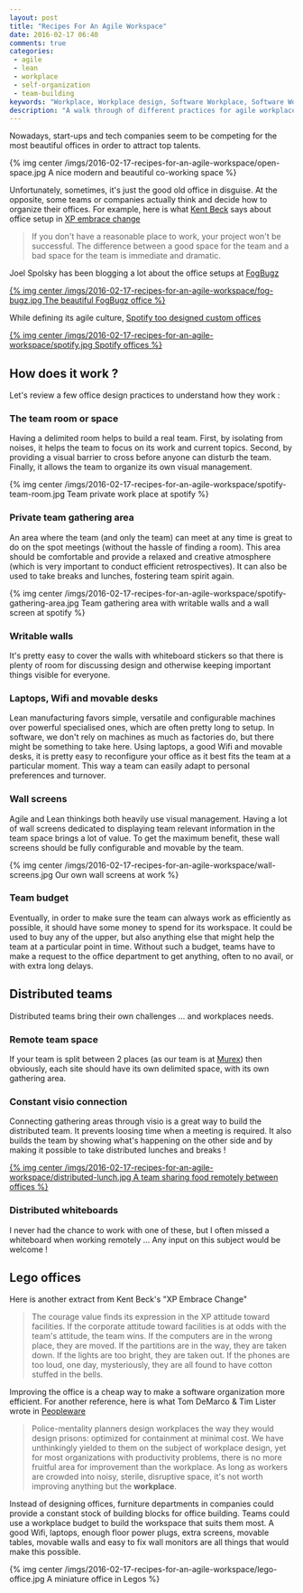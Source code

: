 ```yaml
---
layout: post
title: "Recipes For An Agile Workspace"
date: 2016-02-17 06:40
comments: true
categories:
 - agile
 - lean
 - workplace
 - self-organization
 - team-building
keywords: "Workplace, Workplace design, Software Workplace, Software Workplace design, Agile Workplace, Self Organized Workplace"
description: "A walk through of different practices for agile workplace design, and a proposal for Lego style workplace building"
---
```

Nowadays, start-ups and tech companies seem to be competing for the most beautiful offices in order to attract top talents.

{% img center /imgs/2016-02-17-recipes-for-an-agile-workspace/open-space.jpg A nice modern and beautiful co-working space %}

Unfortunately, sometimes, it's just the good old office in disguise. At the opposite, some teams or companies actually think and decide how to organize their offices. For example, here is what [Kent Beck](https://twitter.com/kentbeck) says about office setup in [XP embrace change](http://www.amazon.com/Extreme-Programming-Explained-Embrace-Change/dp/0201616416/ref=sr_1_2?ie=UTF8&qid=1456177035&sr=8-2&keywords=extreme+programming+embrace+change)

> If you don't have a reasonable place to work, your project won't be successful. The difference
between a good space for the team and a bad space for the team is immediate and dramatic.

Joel Spolsky has been blogging a lot about the office setups at [FogBugz](http://www.joelonsoftware.com/articles/BionicOffice.html)

[{% img center /imgs/2016-02-17-recipes-for-an-agile-workspace/fog-bugz.jpg The beautiful FogBugz office %}](http://www.joelonsoftware.com/articles/BionicOffice.html)

While defining its agile culture, [Spotify too designed custom offices](http://fr.slideshare.net/JoakimSunden/agile-at-spotify)

[{% img center /imgs/2016-02-17-recipes-for-an-agile-workspace/spotify.jpg Spotify offices %}](http://fr.slideshare.net/JoakimSunden/agile-at-spotify)

## How does it work ?

Let's review a few office design practices to understand how they work :

### The team room or space

Having a delimited room helps to build a real team. First, by isolating from noises, it helps the team to focus on its work and current topics. Second, by providing a visual barrier to cross before anyone can disturb the team. Finally, it allows the team to organize its own visual management.

{% img center /imgs/2016-02-17-recipes-for-an-agile-workspace/spotify-team-room.jpg Team private work place at spotify %}

### Private team gathering area

An area where the team (and only the team) can meet at any time is great to do on the spot meetings (without the hassle of finding a room). This area should be comfortable and provide a relaxed and creative atmosphere (which is very important to conduct efficient retrospectives). It can also be used to take breaks and lunches, fostering team spirit again.

{% img center /imgs/2016-02-17-recipes-for-an-agile-workspace/spotify-gathering-area.jpg Team gathering area with writable walls and a wall screen at spotify %}

### Writable walls

It's pretty easy to cover the walls with whiteboard stickers so that there is plenty of room for discussing design and otherwise keeping important things visible for everyone.

### Laptops, Wifi and movable desks

Lean manufacturing favors simple, versatile and configurable machines over powerful specialised ones, which are often pretty long to setup. In software, we don't rely on machines as much as factories do, but there might be something to take here. Using laptops, a good Wifi and movable desks, it is pretty easy to reconfigure your office as it best fits the team at a particular moment. This way a team can easily adapt to personal preferences and turnover.

### Wall screens

Agile and Lean thinkings both heavily use visual management. Having a lot of wall screens dedicated to displaying team relevant information in the team space brings a lot of value. To get the maximum benefit, these wall screens should be fully configurable and movable by the team.

{% img center /imgs/2016-02-17-recipes-for-an-agile-workspace/wall-screens.jpg Our own wall screens at work %}

### Team budget

Eventually, in order to make sure the team can always work as efficiently as possible, it should have some money to spend for its workspace. It could be used to buy any of the upper, but also anything else that might help the team at a particular point in time. Without such a budget, teams have to make a request to the office department to get anything, often to no avail, or with extra long delays.

## Distributed teams

Distributed teams bring their own challenges ... and workplaces needs.

### Remote team space

If your team is split between 2 places (as our team is at [Murex](http://www.murex.com)) then obviously, each site should have its own delimited space, with its own gathering area.

### Constant visio connection

Connecting gathering areas through visio is a great way to build the distributed team. It prevents loosing time when a meeting is required. It also builds the team by showing what's happening on the other side and by making it possible to take distributed lunches and breaks !

[{% img center /imgs/2016-02-17-recipes-for-an-agile-workspace/distributed-lunch.jpg A team sharing food remotely between offices %}](http://www.infoq.com/presentations/distributed-team-agile)

### Distributed whiteboards

I never had the chance to work with one of these, but I often missed a whiteboard when working remotely ... Any input on this subject would be welcome !

## Lego offices

Here is another extract from Kent Beck's "XP Embrace Change"

> The courage value finds its expression in the XP attitude toward facilities. If the corporate attitude
toward facilities is at odds with the team's attitude, the team wins. If the computers are in the
wrong place, they are moved. If the partitions are in the way, they are taken down. If the lights are
too bright, they are taken out. If the phones are too loud, one day, mysteriously, they are all found
to have cotton stuffed in the bells.

Improving the office is a cheap way to make a software organization more efficient. For another reference, here is what Tom DeMarco & Tim Lister wrote in [Peopleware](http://www.amazon.com/gp/product/0321934113/ref=s9_simh_gw_g14_i3_r?pf_rd_m=ATVPDKIKX0DER&pf_rd_s=desktop-1&pf_rd_r=1K2KEWBRQK6F1R26D5D2&pf_rd_t=36701&pf_rd_p=2079475242&pf_rd_i=desktop)

> Police-mentality planners design workplaces the way they would design prisons: optimized for containment at minimal cost. We have unthinkingly yielded to them on the subject of workplace
design, yet for most organizations with productivity problems, there is no more fruitful area for improvement than the workplace. As long as workers are crowded into noisy, sterile, disruptive space, it's not worth improving anything but the **workplace**.

Instead of designing offices, furniture departments in companies could provide a constant stock of building blocks for office building. Teams could use a workplace budget to build the workspace that suits them most. A good Wifi, laptops, enough floor power plugs, extra screens, movable tables, movable walls and easy to fix wall monitors are all things that would make this possible.

{% img center /imgs/2016-02-17-recipes-for-an-agile-workspace/lego-office.jpg A miniature office in Legos %}
